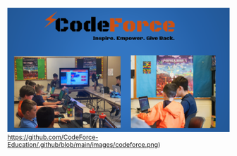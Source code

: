 ![CodeForce Oswego](https://github.com/CodeForce-Education/.github/blob/main/images/codeforce.png)https://github.com/CodeForce-Education/.github/blob/main/images/codeforce.png) 
